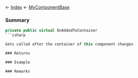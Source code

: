 ← [Index](Api-Index) ← [MyComponentBase](VRage.Game.Components.MyComponentBase)

### Summary

```csharp
private public virtual OnAddedToContainer
```csharp

Gets called after the container of this component changes

### Returns

### Example

### Remarks

